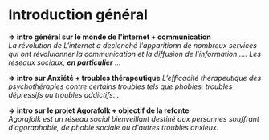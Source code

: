 # Introduction général
**=> intro général sur le monde de l'internet + communication**   
*La révolution de L'internet a declenché l'apparitionn de nombreux services qui ont révoluionner la communication et la diffusion de l'information .... Les réseaux sociaux, **en particulier** ...*  

**=> intro sur Anxiété + troubles thérapeutique**
*L’efficacité thérapeutique des psychothérapies contre certains troubles tels que phobies, troubles dépressifs ou troubles addictifs...*

**=> intro sur le  projet Agorafolk + objectif de la refonte**  
*Agorafolk est un réseau social bienveillant destiné aux personnes souffrant d'agoraphobie, de phobie sociale ou d'autres troubles anxieux.*